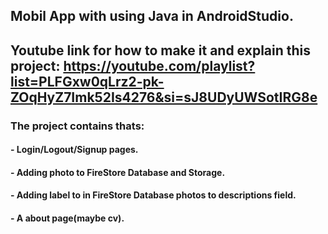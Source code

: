 ## Mobil App with using Java in AndroidStudio.

## Youtube link for how to make it and explain this project: https://youtube.com/playlist?list=PLFGxw0qLrz2-pk-ZOqHyZ7Imk52Is4276&si=sJ8UDyUWSotIRG8e

### The project contains thats:
#### - Login/Logout/Signup pages.
#### - Adding photo to FireStore Database and Storage.
#### - Adding label to in FireStore Database photos to descriptions field.
#### - A about page(maybe cv).
